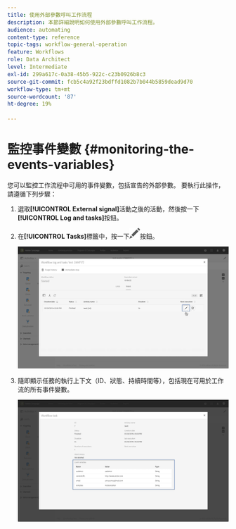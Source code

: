 ```yaml
---
title: 使用外部參數呼叫工作流程
description: 本節詳細說明如何使用外部參數呼叫工作流程。
audience: automating
content-type: reference
topic-tags: workflow-general-operation
feature: Workflows
role: Data Architect
level: Intermediate
exl-id: 299a617c-0a38-45b5-922c-c23b0926b8c3
source-git-commit: fcb5c4a92f23bdffd1082b7b044b5859dead9d70
workflow-type: tm+mt
source-wordcount: '87'
ht-degree: 19%

---
```


# 監控事件變數 {#monitoring-the-events-variables}

您可以監控工作流程中可用的事件變數，包括宣告的外部參數。 要執行此操作，請遵循下列步驟：

1. 選取&#x200B;**[!UICONTROL External signal]**&#x200B;活動之後的活動，然後按一下&#x200B;**[!UICONTROL Log and tasks]**&#x200B;按鈕。
1. 在&#x200B;**[!UICONTROL Tasks]**&#x200B;標籤中，按一下![](assets/edit_darkgrey-24px.png)按鈕。

   ![](assets/extsignal_monitoring_2.png)

1. 隨即顯示任務的執行上下文（ID、狀態、持續時間等），包括現在可用於工作流的所有事件變數。

   ![](assets/extsignal_monitoring_3.png)

